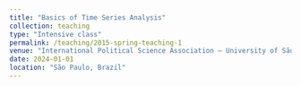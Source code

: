 ```yaml
---
title: "Basics of Time Series Analysis"
collection: teaching
type: "Intensive class"
permalink: /teaching/2015-spring-teaching-1
venue: "International Political Science Association – University of São Paulo Summer School"
date: 2024-01-01
location: "São Paulo, Brazil"
---
```



